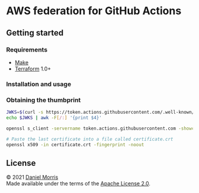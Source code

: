 # AWS federation for GitHub Actions

## Getting started

### Requirements

* [Make]
* [Terraform] 1.0+

### Installation and usage

### Obtaining the thumbprint

```bash
JWKS=$(curl -s https://token.actions.githubusercontent.com/.well-known/openid-configuration | jq -r '.jwks_uri')
echo $JWKS | awk -F[/:] '{print $4}'

openssl s_client -servername token.actions.githubusercontent.com -showcerts -connect token.actions.githubusercontent.com:443

# Paste the last certificate into a file called certificate.crt
openssl x509 -in certificate.crt -fingerprint -noout
```

## License

© 2021 [Daniel Morris](https://unfun.co)  
Made available under the terms of the [Apache License 2.0].

[Apache License 2.0]: LICENSE.md
[Make]: https://www.gnu.org/software/make/
[Terraform]: https://www.terraform.io
